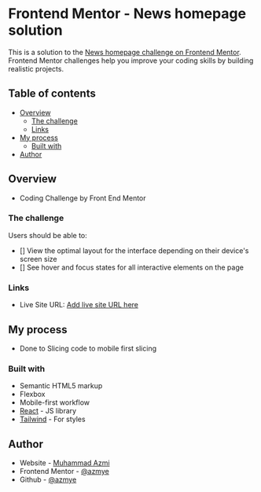 # Frontend Mentor - News homepage solution

This is a solution to the [News homepage challenge on Frontend Mentor](https://www.frontendmentor.io/challenges/news-homepage-H6SWTa1MFl). Frontend Mentor challenges help you improve your coding skills by building realistic projects.

## Table of contents

- [Overview](#overview)
  - [The challenge](#the-challenge)
  - [Links](#links)
- [My process](#my-process)
  - [Built with](#built-with)
- [Author](#author)

## Overview

- Coding Challenge by Front End Mentor

### The challenge

Users should be able to:

- [] View the optimal layout for the interface depending on their device's screen size
- [] See hover and focus states for all interactive elements on the page

### Links

- Live Site URL: [Add live site URL here](https://your-live-site-url.com)

## My process

- Done to Slicing code to mobile first slicing

### Built with

- Semantic HTML5 markup
- Flexbox
- Mobile-first workflow
- [React](https://reactjs.org/) - JS library
- [Tailwind](https://tailwindcss.com/) - For styles

## Author

- Website - [Muhammad Azmi](https://azmye-portfolio.vercel.app/)
- Frontend Mentor - [@azmye](https://www.frontendmentor.io/profile/Azmye)
- Github - [@azmye](https://github.com/Azmye)
